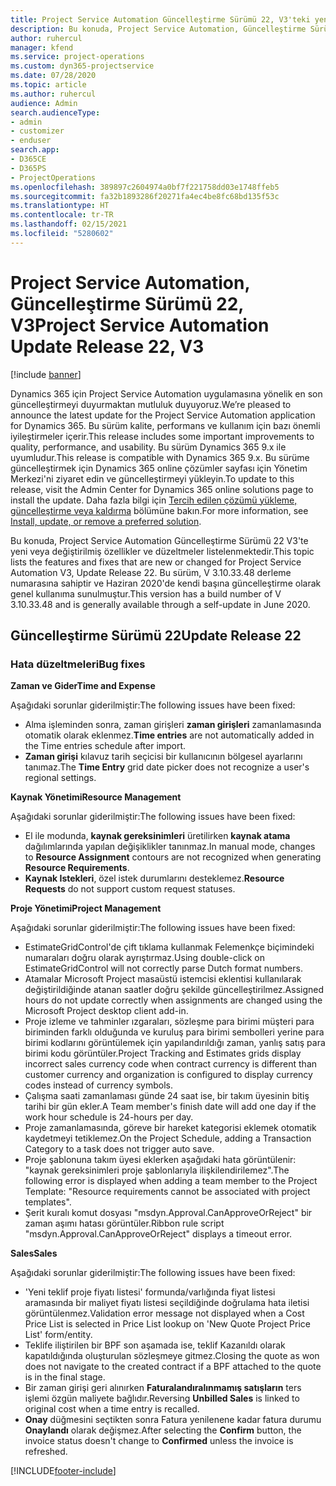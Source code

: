 ```yaml
---
title: Project Service Automation Güncelleştirme Sürümü 22, V3'teki yenilikler veya değişiklikler
description: Bu konuda, Project Service Automation, Güncelleştirme Sürümü 22, V3'teki özellikler ve düzeltmeler listelenir.
author: ruhercul
manager: kfend
ms.service: project-operations
ms.custom: dyn365-projectservice
ms.date: 07/28/2020
ms.topic: article
ms.author: ruhercul
audience: Admin
search.audienceType:
- admin
- customizer
- enduser
search.app:
- D365CE
- D365PS
- ProjectOperations
ms.openlocfilehash: 389897c2604974a0bf7f221758dd03e1748ffeb5
ms.sourcegitcommit: fa32b1893286f20271fa4ec4be8fc68bd135f53c
ms.translationtype: HT
ms.contentlocale: tr-TR
ms.lasthandoff: 02/15/2021
ms.locfileid: "5280602"
---
```

# <a name="project-service-automation-update-release-22-v3"></a><span data-ttu-id="ef17e-103">Project Service Automation, Güncelleştirme Sürümü 22, V3</span><span class="sxs-lookup"><span data-stu-id="ef17e-103">Project Service Automation Update Release 22, V3</span></span>

[!include [banner](../includes/psa-now-project-operations.md)]

<span data-ttu-id="ef17e-104">Dynamics 365 için Project Service Automation uygulamasına yönelik en son güncelleştirmeyi duyurmaktan mutluluk duyuyoruz.</span><span class="sxs-lookup"><span data-stu-id="ef17e-104">We’re pleased to announce the latest update for the Project Service Automation application for Dynamics 365.</span></span> <span data-ttu-id="ef17e-105">Bu sürüm kalite, performans ve kullanım için bazı önemli iyileştirmeler içerir.</span><span class="sxs-lookup"><span data-stu-id="ef17e-105">This release includes some important improvements to quality, performance, and usability.</span></span> <span data-ttu-id="ef17e-106">Bu sürüm Dynamics 365 9.x ile uyumludur.</span><span class="sxs-lookup"><span data-stu-id="ef17e-106">This release is compatible with Dynamics 365 9.x.</span></span> <span data-ttu-id="ef17e-107">Bu sürüme güncelleştirmek için Dynamics 365 online çözümler sayfası için Yönetim Merkezi'ni ziyaret edin ve güncelleştirmeyi yükleyin.</span><span class="sxs-lookup"><span data-stu-id="ef17e-107">To update to this release, visit the Admin Center for Dynamics 365 online solutions page to install the update.</span></span> <span data-ttu-id="ef17e-108">Daha fazla bilgi için [Tercih edilen çözümü yükleme, güncelleştirme veya kaldırma](https://docs.microsoft.com/power-platform/admin/install-remove-preferred-solution) bölümüne bakın.</span><span class="sxs-lookup"><span data-stu-id="ef17e-108">For more information, see [Install, update, or remove a preferred solution](https://docs.microsoft.com/power-platform/admin/install-remove-preferred-solution).</span></span>

<span data-ttu-id="ef17e-109">Bu konuda, Project Service Automation Güncelleştirme Sürümü 22 V3'te yeni veya değiştirilmiş özellikler ve düzeltmeler listelenmektedir.</span><span class="sxs-lookup"><span data-stu-id="ef17e-109">This topic lists the features and fixes that are new or changed for Project Service Automation V3, Update Release 22.</span></span> <span data-ttu-id="ef17e-110">Bu sürüm, V 3.10.33.48 derleme numarasına sahiptir ve Haziran 2020'de kendi başına güncelleştirme olarak genel kullanıma sunulmuştur.</span><span class="sxs-lookup"><span data-stu-id="ef17e-110">This version has a build number of V 3.10.33.48 and is generally available through a self-update in June 2020.</span></span>

## <a name="update-release-22"></a><span data-ttu-id="ef17e-111">Güncelleştirme Sürümü 22</span><span class="sxs-lookup"><span data-stu-id="ef17e-111">Update Release 22</span></span>

### <a name="bug-fixes"></a><span data-ttu-id="ef17e-112">Hata düzeltmeleri</span><span class="sxs-lookup"><span data-stu-id="ef17e-112">Bug fixes</span></span>



<span data-ttu-id="ef17e-113">**Zaman ve Gider**</span><span class="sxs-lookup"><span data-stu-id="ef17e-113">**Time and Expense**</span></span>

<span data-ttu-id="ef17e-114">Aşağıdaki sorunlar giderilmiştir:</span><span class="sxs-lookup"><span data-stu-id="ef17e-114">The following issues have been fixed:</span></span>

- <span data-ttu-id="ef17e-115">Alma işleminden sonra, zaman girişleri **zaman girişleri** zamanlamasında otomatik olarak eklenmez.</span><span class="sxs-lookup"><span data-stu-id="ef17e-115">**Time entries** are not automatically added in the Time entries schedule after import.</span></span>
- <span data-ttu-id="ef17e-116">**Zaman girişi** kılavuz tarih seçicisi bir kullanıcının bölgesel ayarlarını tanımaz.</span><span class="sxs-lookup"><span data-stu-id="ef17e-116">The **Time Entry** grid date picker does not recognize a user's regional settings.</span></span>

<span data-ttu-id="ef17e-117">**Kaynak Yönetimi**</span><span class="sxs-lookup"><span data-stu-id="ef17e-117">**Resource Management**</span></span>

<span data-ttu-id="ef17e-118">Aşağıdaki sorunlar giderilmiştir:</span><span class="sxs-lookup"><span data-stu-id="ef17e-118">The following issues have been fixed:</span></span>

- <span data-ttu-id="ef17e-119">El ile modunda, **kaynak gereksinimleri** üretilirken **kaynak atama** dağılımlarında yapılan değişiklikler tanınmaz.</span><span class="sxs-lookup"><span data-stu-id="ef17e-119">In manual mode, changes to **Resource Assignment** contours are not recognized when generating **Resource Requirements**.</span></span>
- <span data-ttu-id="ef17e-120">**Kaynak Istekleri**, özel istek durumlarını desteklemez.</span><span class="sxs-lookup"><span data-stu-id="ef17e-120">**Resource Requests** do not support custom request statuses.</span></span>

<span data-ttu-id="ef17e-121">**Proje Yönetimi**</span><span class="sxs-lookup"><span data-stu-id="ef17e-121">**Project Management**</span></span>

<span data-ttu-id="ef17e-122">Aşağıdaki sorunlar giderilmiştir:</span><span class="sxs-lookup"><span data-stu-id="ef17e-122">The following issues have been fixed:</span></span>

- <span data-ttu-id="ef17e-123">EstimateGridControl'de çift tıklama kullanmak Felemenkçe biçimindeki numaraları doğru olarak ayrıştırmaz.</span><span class="sxs-lookup"><span data-stu-id="ef17e-123">Using double-click on EstimateGridControl will not correctly parse Dutch format numbers.</span></span>
- <span data-ttu-id="ef17e-124">Atamalar Microsoft Project masaüstü istemcisi eklentisi kullanılarak değiştirildiğinde atanan saatler doğru şekilde güncelleştirilmez.</span><span class="sxs-lookup"><span data-stu-id="ef17e-124">Assigned hours do not update correctly when assignments are changed using the Microsoft Project desktop client add-in.</span></span>
- <span data-ttu-id="ef17e-125">Proje izleme ve tahminler ızgaraları, sözleşme para birimi müşteri para biriminden farklı olduğunda ve kuruluş para birimi sembolleri yerine para birimi kodlarını görüntülemek için yapılandırıldığı zaman, yanlış satış para birimi kodu görüntüler.</span><span class="sxs-lookup"><span data-stu-id="ef17e-125">Project Tracking and Estimates grids display incorrect sales currency code when contract currency is different than customer currency and organization is configured to display currency codes instead of currency symbols.</span></span>
- <span data-ttu-id="ef17e-126">Çalışma saati zamanlaması günde 24 saat ise, bir takım üyesinin bitiş tarihi bir gün ekler.</span><span class="sxs-lookup"><span data-stu-id="ef17e-126">A Team member's finish date will add one day if the work hour schedule is 24-hours per day.</span></span>
- <span data-ttu-id="ef17e-127">Proje zamanlamasında, göreve bir hareket kategorisi eklemek otomatik kaydetmeyi tetiklemez.</span><span class="sxs-lookup"><span data-stu-id="ef17e-127">On the Project Schedule, adding a Transaction Category to a task does not trigger auto save.</span></span>
- <span data-ttu-id="ef17e-128">Proje şablonuna takım üyesi eklerken aşağıdaki hata görüntülenir: "kaynak gereksinimleri proje şablonlarıyla ilişkilendirilemez".</span><span class="sxs-lookup"><span data-stu-id="ef17e-128">The following error is displayed when adding a team member to the Project Template: "Resource requirements cannot be associated with project templates".</span></span> 
- <span data-ttu-id="ef17e-129">Şerit kuralı komut dosyası "msdyn.Approval.CanApproveOrReject" bir zaman aşımı hatası görüntüler.</span><span class="sxs-lookup"><span data-stu-id="ef17e-129">Ribbon rule script "msdyn.Approval.CanApproveOrReject" displays a timeout error.</span></span>

<span data-ttu-id="ef17e-130">**Sales**</span><span class="sxs-lookup"><span data-stu-id="ef17e-130">**Sales**</span></span>

<span data-ttu-id="ef17e-131">Aşağıdaki sorunlar giderilmiştir:</span><span class="sxs-lookup"><span data-stu-id="ef17e-131">The following issues have been fixed:</span></span>

- <span data-ttu-id="ef17e-132">'Yeni teklif proje fiyatı listesi' formunda/varlığında fiyat listesi aramasında bir maliyet fiyatı listesi seçildiğinde doğrulama hata iletisi görüntülenmez.</span><span class="sxs-lookup"><span data-stu-id="ef17e-132">Validation error message not displayed when a Cost Price List is selected in Price List lookup on 'New Quote Project Price List' form/entity.</span></span>
- <span data-ttu-id="ef17e-133">Teklife iliştirilen bir BPF son aşamada ise, teklif Kazanıldı olarak kapatıldığında oluşturulan sözleşmeye gitmez.</span><span class="sxs-lookup"><span data-stu-id="ef17e-133">Closing the quote as won does not navigate to the created contract if a BPF attached to the quote is in the final stage.</span></span>
- <span data-ttu-id="ef17e-134">Bir zaman girişi geri alınırken **Faturalandıralınmamış satışların** ters işlemi özgün maliyete bağlıdır.</span><span class="sxs-lookup"><span data-stu-id="ef17e-134">Reversing **Unbilled Sales** is linked to original cost when a time entry is recalled.</span></span>
- <span data-ttu-id="ef17e-135">**Onay** düğmesini seçtikten sonra Fatura yenilenene kadar fatura durumu **Onaylandı** olarak değişmez.</span><span class="sxs-lookup"><span data-stu-id="ef17e-135">After selecting the **Confirm** button, the invoice status doesn't change to **Confirmed** unless the invoice is refreshed.</span></span>


[!INCLUDE[footer-include](../includes/footer-banner.md)]